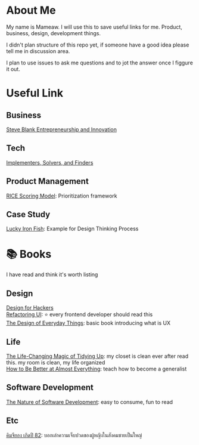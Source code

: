 # About Me

My name is Mameaw. I will use this to save useful links for me. Product, business, design, development things.

I didn't plan structure of this repo yet, if someone have a good idea please tell me in discussion area.

I plan to use issues to ask me questions and to jot the answer once I figgure it out.


# Useful Link
## Business
[Steve Blank Entrepreneurship and Innovation](https://steveblank.com/)

## Tech
[Implementers, Solvers, and Finders](https://rkoutnik.com/2016/04/21/implementers-solvers-and-finders.html)

## Product Management
[RICE Scoring Model](https://www.productplan.com/glossary/rice-scoring-model/): Prioritization framework


## Case Study
[Lucky Iron Fish](https://www.youtube.com/watch?v=KJM7Nj1DCwk): Example for Design Thinking Process


# 📚 Books
I have read and think it's worth listing

## Design
[Design for Hackers](https://www.amazon.com/Design-Hackers-Reverse-Engineering-Beauty/dp/1119998956)  
[Refactoring UI](https://refactoringui.com/book/): ⭐️ every frontend developer should read this  
[The Design of Everyday Things](https://www.amazon.com/Design-Everyday-Things-Revised-Expanded-ebook/dp/B00E257T6C): basic book introducing what is UX

## Life
[The Life-Changing Magic of Tidying Up](https://www.amazon.com/Life-Changing-Magic-Tidying-Decluttering-Organizing/dp/1607747308): my closet is clean ever after read this. my room is clean, my life organized  
[How to Be Better at Almost Everything](https://www.amazon.com/How-Be-Better-Almost-Everything/dp/194688541X): teach how to become a generalist

## Software Development
[The Nature of Software Development](https://www.amazon.com/Nature-Software-Development-Simple-Valuable/dp/1941222374): easy to consume, fun to read

## Etc
[คิมจียอง เกิดปี 82](https://www.the101.world/kim-ji-young-born-1982-review/): บอกเล่าความเจ็บปวดของผู้หญิงในสังคมชายเป็นใหญ่
